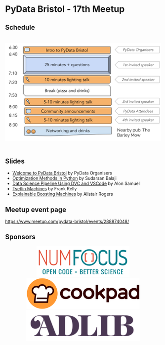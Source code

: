 # PyData Bristol - 17th Meetup

## Schedule

<p align="center">
  <img alt="schedule" src="./images/2022_10_schedule.svg" vspace="20" widht="300"/>
</p>

## Slides

- [Welcome to PyData Bristol][slides:1] by PyData Organisers
- [Optimization Methods in Python][slides:2] by Sudarsan Balaji
- [Data Science Pipeline Using DVC and VSCode][slides:3] by Alon Samuel
- [Tsetlin Machines][slides:4] by Frank Kelly
- [Explainable Boosting Machines][slides:5] by Alistair Rogers

[slides:1]: ./pydata_bristol_1.pdf
[slides:2]:  ./pydata_bristol_2.pdf
[slides:3]:  ./pydata_bristol_3.pdf
[slides:4]:  ./pydata_bristol_4.pdf
[slides:5]:  ./pydata_bristol_5.pdf

## Meetup event page

https://www.meetup.com/pydata-bristol/events/288874048/

## Sponsors

<p align="center">
  <a href="https://www.numfocus.org/"><img alt='NumFocus logo' src="./images/logos/numfocus_logo.png" hspace="20" height="100"/></a>
  <a href="https://cookpad.com/uk"><img alt='Cookpad logo' src="./images/logos/cookpad_logo.png" hspace="20" height="100"/></a>
  <a href="https://www.adlib-recruitment.co.uk/"><img alt='ADLIB logo' src="./images/logos/adlib_logo.png" hspace="20" height="100"/></a>
</p>
